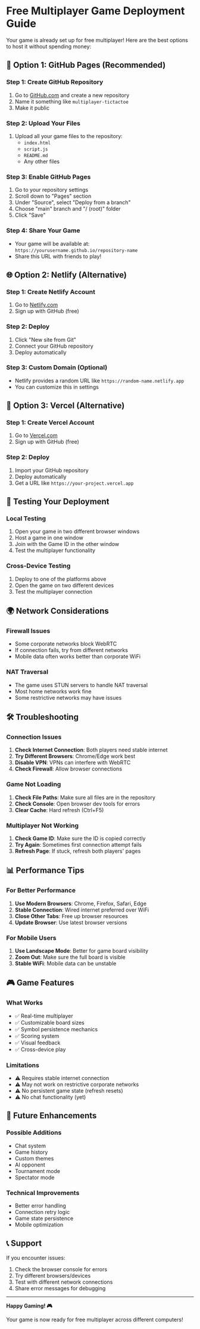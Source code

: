 # Free Multiplayer Game Deployment Guide

Your game is already set up for free multiplayer! Here are the best options to host it without spending money:

## 🚀 Option 1: GitHub Pages (Recommended)

### Step 1: Create GitHub Repository
1. Go to [GitHub.com](https://github.com) and create a new repository
2. Name it something like `multiplayer-tictactoe`
3. Make it public

### Step 2: Upload Your Files
1. Upload all your game files to the repository:
   - `index.html`
   - `script.js`
   - `README.md`
   - Any other files

### Step 3: Enable GitHub Pages
1. Go to your repository settings
2. Scroll down to "Pages" section
3. Under "Source", select "Deploy from a branch"
4. Choose "main" branch and "/ (root)" folder
5. Click "Save"

### Step 4: Share Your Game
- Your game will be available at: `https://yourusername.github.io/repository-name`
- Share this URL with friends to play!

## 🌐 Option 2: Netlify (Alternative)

### Step 1: Create Netlify Account
1. Go to [Netlify.com](https://netlify.com)
2. Sign up with GitHub (free)

### Step 2: Deploy
1. Click "New site from Git"
2. Connect your GitHub repository
3. Deploy automatically

### Step 3: Custom Domain (Optional)
- Netlify provides a random URL like `https://random-name.netlify.app`
- You can customize this in settings

## 📱 Option 3: Vercel (Alternative)

### Step 1: Create Vercel Account
1. Go to [Vercel.com](https://vercel.com)
2. Sign up with GitHub (free)

### Step 2: Deploy
1. Import your GitHub repository
2. Deploy automatically
3. Get a URL like `https://your-project.vercel.app`

## 🔧 Testing Your Deployment

### Local Testing
1. Open your game in two different browser windows
2. Host a game in one window
3. Join with the Game ID in the other window
4. Test the multiplayer functionality

### Cross-Device Testing
1. Deploy to one of the platforms above
2. Open the game on two different devices
3. Test the multiplayer connection

## 🌍 Network Considerations

### Firewall Issues
- Some corporate networks block WebRTC
- If connection fails, try from different networks
- Mobile data often works better than corporate WiFi

### NAT Traversal
- The game uses STUN servers to handle NAT traversal
- Most home networks work fine
- Some restrictive networks may have issues

## 🛠️ Troubleshooting

### Connection Issues
1. **Check Internet Connection**: Both players need stable internet
2. **Try Different Browsers**: Chrome/Edge work best
3. **Disable VPN**: VPNs can interfere with WebRTC
4. **Check Firewall**: Allow browser connections

### Game Not Loading
1. **Check File Paths**: Make sure all files are in the repository
2. **Check Console**: Open browser dev tools for errors
3. **Clear Cache**: Hard refresh (Ctrl+F5)

### Multiplayer Not Working
1. **Check Game ID**: Make sure the ID is copied correctly
2. **Try Again**: Sometimes first connection attempt fails
3. **Refresh Page**: If stuck, refresh both players' pages

## 📊 Performance Tips

### For Better Performance
1. **Use Modern Browsers**: Chrome, Firefox, Safari, Edge
2. **Stable Connection**: Wired internet preferred over WiFi
3. **Close Other Tabs**: Free up browser resources
4. **Update Browser**: Use latest browser versions

### For Mobile Users
1. **Use Landscape Mode**: Better for game board visibility
2. **Zoom Out**: Make sure the full board is visible
3. **Stable WiFi**: Mobile data can be unstable

## 🎮 Game Features

### What Works
- ✅ Real-time multiplayer
- ✅ Customizable board sizes
- ✅ Symbol persistence mechanics
- ✅ Scoring system
- ✅ Visual feedback
- ✅ Cross-device play

### Limitations
- ⚠️ Requires stable internet connection
- ⚠️ May not work on restrictive corporate networks
- ⚠️ No persistent game state (refresh resets)
- ⚠️ No chat functionality (yet)

## 🔮 Future Enhancements

### Possible Additions
- Chat system
- Game history
- Custom themes
- AI opponent
- Tournament mode
- Spectator mode

### Technical Improvements
- Better error handling
- Connection retry logic
- Game state persistence
- Mobile optimization

## 📞 Support

If you encounter issues:
1. Check the browser console for errors
2. Try different browsers/devices
3. Test with different network connections
4. Share error messages for debugging

---

**Happy Gaming! 🎮**

Your game is now ready for free multiplayer across different computers! 